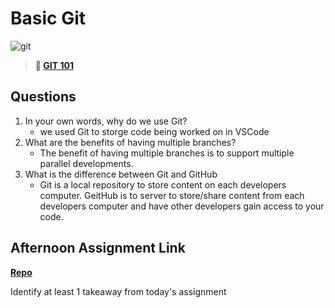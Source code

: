 # Basic Git

![git](https://git-scm.com/images/branching-illustration@2x.png)

> **📖 [GIT 101](https://codeworksacademy.com/fs-student-guide/resources/wk1/01-GIT)**

## Questions

1. In your own words, why do we use Git?
    - we used Git to storge code being worked on in VSCode
2. What are the benefits of having multiple branches?
    - The benefit of having multiple branches is to support multiple parallel developments.
3. What is the difference between Git and GitHub
    - Git is a local repository to store content on each developers computer. GeitHub is to server to store/share content from each developers computer and have other developers gain access to your code.

## Afternoon Assignment Link

**[Repo](https://github.com/Parker-ward/<ASSIGNMENT_REPO>)**

Identify at least 1 takeaway from today's assignment
